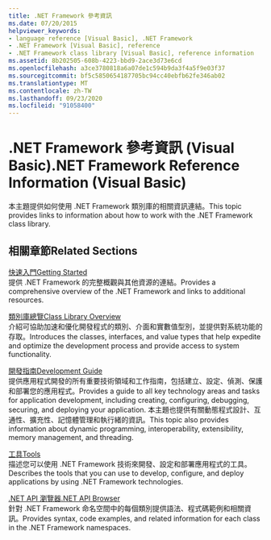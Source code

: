 ```yaml
---
title: .NET Framework 參考資訊
ms.date: 07/20/2015
helpviewer_keywords:
- language reference [Visual Basic], .NET Framework
- .NET Framework [Visual Basic], reference
- .NET Framework class library [Visual Basic], reference information
ms.assetid: 8b202505-608b-4223-bbd9-2ace3d73e6cd
ms.openlocfilehash: a3ce3780818a6a07de1c594b9da3f4a5f9e03f37
ms.sourcegitcommit: bf5c5850654187705bc94cc40ebfb62fe346ab02
ms.translationtype: MT
ms.contentlocale: zh-TW
ms.lasthandoff: 09/23/2020
ms.locfileid: "91058400"
---
```

# <a name="net-framework-reference-information-visual-basic"></a><span data-ttu-id="7e014-102">.NET Framework 參考資訊 (Visual Basic)</span><span class="sxs-lookup"><span data-stu-id="7e014-102">.NET Framework Reference Information (Visual Basic)</span></span>

<span data-ttu-id="7e014-103">本主題提供如何使用 .NET Framework 類別庫的相關資訊連結。</span><span class="sxs-lookup"><span data-stu-id="7e014-103">This topic provides links to information about how to work with the .NET Framework class library.</span></span>  
  
## <a name="related-sections"></a><span data-ttu-id="7e014-104">相關章節</span><span class="sxs-lookup"><span data-stu-id="7e014-104">Related Sections</span></span>  

 [<span data-ttu-id="7e014-105">快速入門</span><span class="sxs-lookup"><span data-stu-id="7e014-105">Getting Started</span></span>](../../framework/get-started/index.md)  
 <span data-ttu-id="7e014-106">提供 .NET Framework 的完整概觀與其他資源的連結。</span><span class="sxs-lookup"><span data-stu-id="7e014-106">Provides a comprehensive overview of the .NET Framework and links to additional resources.</span></span>  
  
 [<span data-ttu-id="7e014-107">類別庫總覽</span><span class="sxs-lookup"><span data-stu-id="7e014-107">Class Library Overview</span></span>](../../standard/class-library-overview.md)  
 <span data-ttu-id="7e014-108">介紹可協助加速和優化開發程式的類別、介面和實數值型別，並提供對系統功能的存取。</span><span class="sxs-lookup"><span data-stu-id="7e014-108">Introduces the classes, interfaces, and value types that help expedite and optimize the development process and provide access to system functionality.</span></span>  
  
 [<span data-ttu-id="7e014-109">開發指南</span><span class="sxs-lookup"><span data-stu-id="7e014-109">Development Guide</span></span>](../../framework/development-guide.md)  
 <span data-ttu-id="7e014-110">提供應用程式開發的所有重要技術領域和工作指南，包括建立、設定、偵測、保護和部署您的應用程式。</span><span class="sxs-lookup"><span data-stu-id="7e014-110">Provides a guide to all key technology areas and tasks for application development, including creating, configuring, debugging, securing, and deploying your application.</span></span> <span data-ttu-id="7e014-111">本主題也提供有關動態程式設計、互通性、擴充性、記憶體管理和執行緒的資訊。</span><span class="sxs-lookup"><span data-stu-id="7e014-111">This topic also provides information about dynamic programming, interoperability, extensibility, memory management, and threading.</span></span>  
  
 [<span data-ttu-id="7e014-112">工具</span><span class="sxs-lookup"><span data-stu-id="7e014-112">Tools</span></span>](../../framework/tools/index.md)  
 <span data-ttu-id="7e014-113">描述您可以使用 .NET Framework 技術來開發、設定和部署應用程式的工具。</span><span class="sxs-lookup"><span data-stu-id="7e014-113">Describes the tools that you can use to develop, configure, and deploy applications by using .NET Framework technologies.</span></span>  
  
 [<span data-ttu-id="7e014-114">.NET API 瀏覽器</span><span class="sxs-lookup"><span data-stu-id="7e014-114">.NET API Browser</span></span>](../../../api/index.md)  
 <span data-ttu-id="7e014-115">針對 .NET Framework 命名空間中的每個類別提供語法、程式碼範例和相關資訊。</span><span class="sxs-lookup"><span data-stu-id="7e014-115">Provides syntax, code examples, and related information for each class in the .NET Framework namespaces.</span></span>
